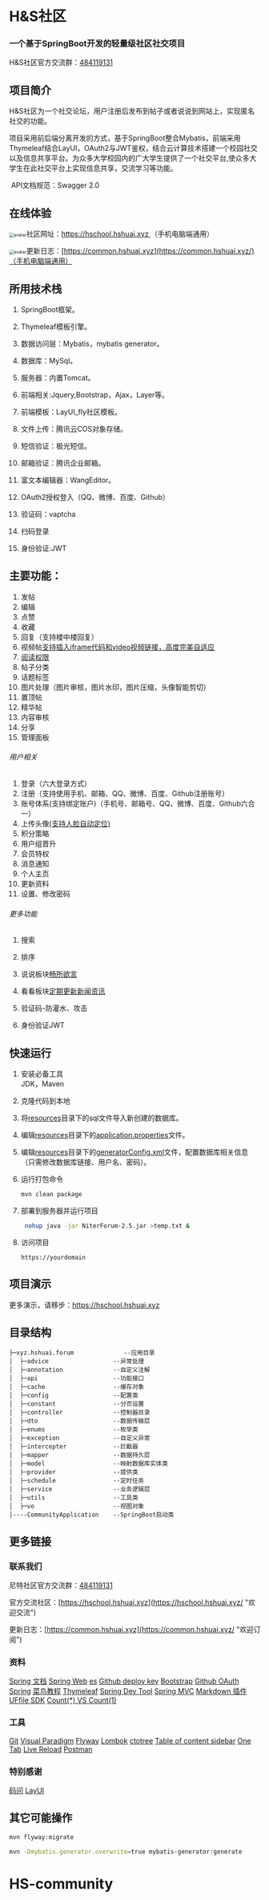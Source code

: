 # H&S社区

### 一个基于SpringBoot开发的轻量级社区社交项目

 H&S社区官方交流群：[484119131](https://qm.qq.com/cgi-bin/qm/qr?k=_eoN_mZop7orttneU9gBuUD1XQLFnL4A&jump_from=webapi "欢迎加入")



## 项目简介

​	H&S社区为一个社交论坛，用户注册后发布到帖子或者说说到网站上，实现匿名社交的功能。

​	项目采用前后端分离开发的方式，基于SpringBoot整合Mybatis，前端采用Thymeleaf结合LayUI，OAuth2与JWT鉴权，结合云计算技术搭建一个校园社交以及信息共享平台。为众多大学校园内的广大学生提供了一个社交平台,使众多大学生在此社交平台上实现信息共享，交流学习等功能。 

​	API文档规范：Swagger 2.0



## 在线体验

<img src="https://cdn.jsdelivr.net/gh/ZhsKevin/cdn/img/火箭.png" alt="avatar" style="zoom: 60%;" />社区网址：[https://hschool.hshuai.xyz ](https://hschool.hshuai.xyz/)  （手机电脑端通用）

<img src="https://cdn.jsdelivr.net/gh/ZhsKevin/cdn/img/星.png" alt="avatar" style="zoom: 60%;" />更新日志：[https://common.hshuai.xyz](https://common.hshuai.xyz/)（手机电脑端通用）



## 所用技术栈

1. SpringBoot框架。

2. Thymeleaf模板引擎。

3. 数据访问层：Mybatis，mybatis generator。

4. 数据库：MySql。

5. 服务器：内置Tomcat。

6. 前端相关:Jquery,Bootstrap，Ajax，Layer等。

7. 前端模板：LayUI_fly社区模板。

8. 文件上传：腾讯云COS对象存储。

9. 短信验证：极光短信。

10. 邮箱验证：腾讯企业邮箱。

11. 富文本编辑器：WangEditor。

12. OAuth2授权登入（QQ、微博、百度、Github）

13. 验证码：vaptcha

14. 扫码登录

15. 身份验证:JWT

    

## 主要功能：

1. 发帖
2. 编辑
3. 点赞
4. 收藏
5. 回复（支持楼中楼回复）
6. 视频帖[支持插入iframe代码和video视频链接，高度完美自适应](https://hschool.hshuai.xyz/p/492)
7. [阅读权限](https://hschool.hshuai.xyz/p/494)
8. 帖子分类
9. 话题标签
10. 图片处理（图片审核，图片水印，图片压缩，头像智能剪切）
11. 置顶帖
12. 精华帖
13. 内容审核
14. 分享
15. 管理面板

###### 用户相关

1. 登录（六大登录方式）
2. 注册（支持使用手机、邮箱、QQ、微博、百度、Github注册账号）
3. 账号体系(支持绑定账户)（手机号、邮箱号、QQ、微博、百度、Github六合一）
4. 上传头像[(支持人脸自动定位)](https://hschool.hshuai.xyz/p/497)
5. 积分策略
6. 用户组晋升
7. 会员特权
8. 消息通知
9. 个人主页
10. 更新资料
11. 设置、修改密码

###### 更多功能

1. 搜索

2. 排序

3. 说说板块[畅所欲言](https://hschool.hshuai.xyz/talk)

4. 看看板块[定期更新新闻资讯](https://hschool.hshuai.xyz/news)

5. 验证码-防灌水、攻击

6. 身份验证JWT

   

## 快速运行
1. 安装必备工具  
JDK，Maven
2. 克隆代码到本地  
3. 将[resources](/src/main/resources/ "resources")目录下的sql文件导入新创建的数据库。
4. 编辑[resources](/src/main/resources/ "resources")目录下的[application.properties](/src/main/resources/application.properties "application.properties")文件。
5. 编辑[resources](/src/main/resources/ "resources")目录下的[generatorConfig.xml](/src/main/resources/generatorConfig.xml "generatorConfig.xml")文件，配置数据库相关信息（只需修改数据库链接、用户名、密码）。
6. 运行打包命令
   ```sh 
   mvn clean package
   ```

7. 部署到服务器并运行项目  
   ```sh
    nohup java -jar NiterForum-2.5.jar >temp.txt &   
   ```
8. 访问项目
   ```
   https://yourdomain
   ```



## 项目演示

更多演示，请移步：[https://hschool.hshuai.xyz ](https://hschool.hshuai.xyz/)

## 目录结构
   ```
├─xyz.hshuai.forum         		--应用目录
   │  ├─advice             		--异常处理
   │  ├─annotation             	--自定义注解
   │  ├─api             		--功能接口
   │  ├─cache             		--缓存对象
   │  ├─config             		--配置类
   │  ├─constant             	--分页设置
   │  ├─controller         		--控制器目录
   │  ├─dto                		--数据传输层
   │  ├─enums              		--枚举类
   │  ├─exception          		--自定义异常
   │  ├─intercepter        		--拦截器
   │  ├─mapper		            --数据持久层
   │  ├─model              		--映射数据库实体类
   │  ├─provider           		--提供类
   │  ├─schedule		        --定时任务
   │  ├─service            		--业务逻辑层
   │  ├─utils              		--工具类
   │  ├─vo             			--视图对象
   │----CommunityApplication    --SpringBoot启动类
   ```


## 更多链接
### 联系我们

尼特社区官方交流群：[484119131](https://qm.qq.com/cgi-bin/qm/qr?k=_eoN_mZop7orttneU9gBuUD1XQLFnL4A&jump_from=webapi "欢迎加入")

官方交流社区：[https://hschool.hshuai.xyz](https://hschool.hshuai.xyz/ "欢迎交流")

更新日志：[https://common.hshuai.xyz](https://common.hshuai.xyz/ "欢迎订阅")

### 资料
[Spring 文档](https://spring.io/guides)
[Spring Web](https://spring.io/guides/gs/serving-web-content/)
[es](https://elasticsearch.cn/explore)
[Github deploy key](https://developer.github.com/v3/guides/managing-deploy-keys/#deploy-keys)
[Bootstrap](https://v3.bootcss.com/getting-started/)
[Github OAuth](https://developer.github.com/apps/building-oauth-apps/creating-an-oauth-app/)
[Spring](https://docs.spring.io/spring-boot/docs/2.0.0.RC1/reference/htmlsingle/#boot-features-embedded-database-support)
[菜鸟教程](https://www.runoob.com/mysql/mysql-insert-query.html)
[Thymeleaf](https://www.thymeleaf.org/doc/tutorials/3.0/usingthymeleaf.html#setting-attribute-values)
[Spring Dev Tool](https://docs.spring.io/spring-boot/docs/2.0.0.RC1/reference/htmlsingle/#using-boot-devtools)
[Spring MVC](https://docs.spring.io/spring/docs/5.0.3.RELEASE/spring-framework-reference/web.html#mvc-handlermapping-interceptor)
[Markdown 插件](http://editor.md.ipandao.com/)
[UFfile SDK](https://github.com/ucloud/ufile-sdk-java)
[Count(*) VS Count(1)](https://mp.weixin.qq.com/s/Rwpke4BHu7Fz7KOpE2d3Lw)

### 工具
[Git](https://git-scm.com/download)
[Visual Paradigm](https://www.visual-paradigm.com)
[Flyway](https://flywaydb.org/getstarted/firststeps/maven)
[Lombok](https://www.projectlombok.org)
[ctotree](https://www.octotree.io/)
[Table of content sidebar](https://chrome.google.com/webstore/detail/table-of-contents-sidebar/ohohkfheangmbedkgechjkmbepeikkej)
[One Tab](https://chrome.google.com/webstore/detail/chphlpgkkbolifaimnlloiipkdnihall)
[Live Reload](https://chrome.google.com/webstore/detail/livereload/jnihajbhpnppcggbcgedagnkighmdlei/related)
[Postman](https://chrome.google.com/webstore/detail/coohjcphdfgbiolnekdpbcijmhambjff)

### 特别感谢
[码问](http://www.mawen.co/)
[LayUI](https://fly.layui.com/)


## 其它可能操作
```bash
mvn flyway:migrate

mvn -Dmybatis.generator.overwrite=true mybatis-generator:generate
```
# HS-community
